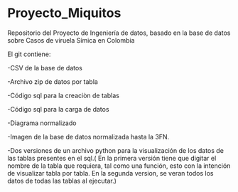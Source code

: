 # Proyecto_Miquitos
Repositorio del Proyecto de Ingeniería de datos, basado en la base de datos sobre Casos de viruela Símica en Colombia

El git contiene:


-CSV de la base de datos

-Archivo zip de datos por tabla

-Código sql para la creaciòn de tablas

-Código sql para la carga de datos

-Diagrama normalizado

-Imagen de la base de datos normalizada hasta la 3FN.

-Dos versiones de un archivo python para la visualización de los datos de las tablas presentes en el sql.( En la primera versión tiene que digitar el nombre de la tabla que requiera, tal como una función, esto con la intención de visualizar tabla por tabla. En la segunda version, se veran todos los datos de todas las tablas al ejecutar.)
